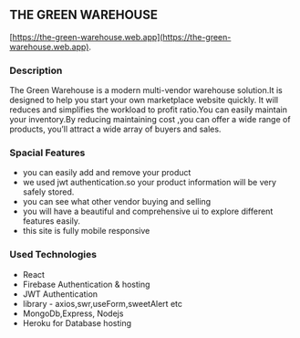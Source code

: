 ## THE GREEN WAREHOUSE

[https://the-green-warehouse.web.app](https://the-green-warehouse.web.app).

### Description
The Green Warehouse is a modern multi-vendor warehouse solution.It is designed to help you start your own marketplace website quickly. It will reduces and simplifies the workload to profit ratio.You can easily maintain your inventory.By reducing maintaining cost ,you can offer a wide range of products, you’ll attract a wide array of buyers and sales‍. 

### Spacial Features
* you can easily add and remove your product
* we used jwt authentication.so your product information will be very safely stored.
* you can see what other vendor buying and selling
* you will have a beautiful and comprehensive ui to explore different features easily.
* this site is fully mobile responsive

### Used Technologies
* React
* Firebase Authentication & hosting
* JWT Authentication
* library - axios,swr,useForm,sweetAlert etc
* MongoDb,Express, Nodejs
* Heroku for Database hosting 











